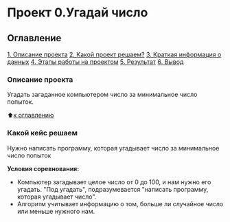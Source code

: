# Проект 0.Угадай число

## Оглавление
[1. Описание проекта]()
[2. Какой проект решаем?]()
[3. Краткая информация о данных]()
[4. Этапы работы на проектом]()
[5. Результат]()
[6. Вывод]()

### Описание проекта
Угадать загаданное компьютером число за минимальное число попыток.

:arrow_up:[к оглавлению]()


  ### Какой кейс решаем 
  Нужно написать программу, которая угадывает число за минимальное число попыток

  **Условия соревнования:**
  - Компьютер загадывает целое число от 0 до 100, и нам нужно его угадать. "Под угадать", подразумевается "написать программу, которая угадывает число".
  - Алгоритм учитывает информацию о том, больше ли случайное число или меньше нужного нам.